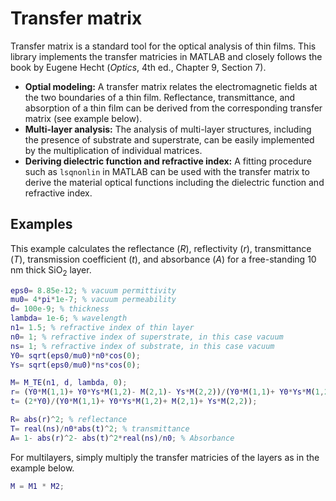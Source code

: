 # Transfer matrix

Transfer matrix is a standard tool for the optical analysis of thin films. This library implements the transfer matricies in MATLAB and closely follows the book by Eugene Hecht (*Optics*, 4th ed., Chapter 9, Section 7).

* **Optial modeling:** A transfer matrix relates the electromagnetic fields at the two boundaries of a thin film. Reflectance, transmittance, and absorption of a thin film can be derived from the corresponding transfer matrix (see example below). 
* **Multi-layer analysis:** The analysis of multi-layer structures, including the presence of substrate and superstrate, can be easily implemented by the multiplication of individual matrices.
* **Deriving dielectric function and refractive index:** A fitting procedure such as `lsqnonlin` in MATLAB can be used with the transfer matrix to derive the material optical functions including the dielectric function and refractive index.

## Examples
This example calculates the reflectance \(_R_\), reflectivity \(_r_\), transmittance \(_T_\), transmission coefficient \(_t_\), and absorbance \(_A_\) for a free-standing 10 nm thick SiO<sub>2</sub> layer.
```matlab
eps0= 8.85e-12; % vacuum permittivity
mu0= 4*pi*1e-7; % vacuum permeability
d= 100e-9; % thickness
lambda= 1e-6; % wavelength
n1= 1.5; % refractive index of thin layer
n0= 1; % refractive index of superstrate, in this case vacuum
ns= 1; % refractive index of substrate, in this case vacuum
Y0= sqrt(eps0/mu0)*n0*cos(0);
Ys= sqrt(eps0/mu0)*ns*cos(0);

M= M_TE(n1, d, lambda, 0);
r= (Y0*M(1,1)+ Y0*Ys*M(1,2)- M(2,1)- Ys*M(2,2))/(Y0*M(1,1)+ Y0*Ys*M(1,2)+ M(2,1)+ Ys*M(2,2));
t= (2*Y0)/(Y0*M(1,1)+ Y0*Ys*M(1,2)+ M(2,1)+ Ys*M(2,2));

R= abs(r)^2; % reflectance
T= real(ns)/n0*abs(t)^2; % transmittance
A= 1- abs(r)^2- abs(t)^2*real(ns)/n0; % Absorbance
```

For multilayers, simply multiply the transfer matricies of the layers as in the example below.
```matlab
M = M1 * M2;
```
